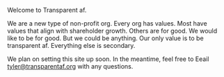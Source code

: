 Welcome to Transparent af.

We are a new type of non-profit org.  Every org has values. Most have values that align with shareholder growth. Others are for good. We would like to be for good. But we could be anything. Our only value is to be transparent af. Everything else is secondary.

We plan on setting this site up soon. In the meantime, feel free to Eeail tyler@transparentaf.org with any questions.
